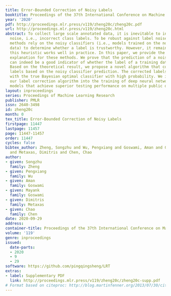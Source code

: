 ```yaml
---
title: Error-Bounded Correction of Noisy Labels
booktitle: Proceedings of the 37th International Conference on Machine Learning
year: '2020'
pdf: http://proceedings.mlr.press/v119/zheng20c/zheng20c.pdf
url: http://proceedings.mlr.press/v119/zheng20c.html
abstract: To collect large scale annotated data, it is inevitable to introduce label
  noise, i.e., incorrect class labels. To be robust against label noise, many successful
  methods rely on the noisy classifiers (i.e., models trained on the noisy training
  data) to determine whether a label is trustworthy. However, it remains unknown why
  this heuristic works well in practice. In this paper, we provide the first theoretical
  explanation for these methods. We prove that the prediction of a noisy classifier
  can indeed be a good indicator of whether the label of a training data is clean.
  Based on the theoretical result, we propose a novel algorithm that corrects the
  labels based on the noisy classifier prediction. The corrected labels are consistent
  with the true Bayesian optimal classifier with high probability. We incorporate
  our label correction algorithm into the training of deep neural networks and train
  models that achieve superior testing performance on multiple public datasets.
layout: inproceedings
series: Proceedings of Machine Learning Research
publisher: PMLR
issn: 2640-3498
id: zheng20c
month: 0
tex_title: Error-Bounded Correction of Noisy Labels
firstpage: 11447
lastpage: 11457
page: 11447-11457
order: 11447
cycles: false
bibtex_author: Zheng, Songzhu and Wu, Pengxiang and Goswami, Aman and Goswami, Mayank
  and Metaxas, Dimitris and Chen, Chao
author:
- given: Songzhu
  family: Zheng
- given: Pengxiang
  family: Wu
- given: Aman
  family: Goswami
- given: Mayank
  family: Goswami
- given: Dimitris
  family: Metaxas
- given: Chao
  family: Chen
date: 2020-09-29
address: 
container-title: Proceedings of the 37th International Conference on Machine Learning
volume: '119'
genre: inproceedings
issued:
  date-parts:
  - 2020
  - 9
  - 29
software: https://github.com/pingqingsheng/LRT
extras:
- label: Supplementary PDF
  link: http://proceedings.mlr.press/v119/zheng20c/zheng20c-supp.pdf
# Format based on citeproc: http://blog.martinfenner.org/2013/07/30/citeproc-yaml-for-bibliographies/
---
```


